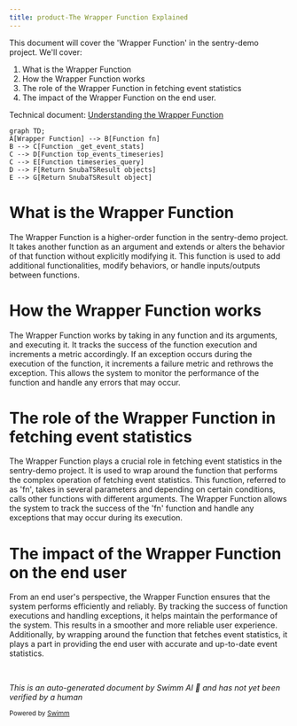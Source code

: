 ```yaml
---
title: product-The Wrapper Function Explained
---
```

This document will cover the 'Wrapper Function' in the sentry-demo project. We'll cover:

1. What is the Wrapper Function
2. How the Wrapper Function works
3. The role of the Wrapper Function in fetching event statistics
4. The impact of the Wrapper Function on the end user.

Technical document: <SwmLink doc-title="Understanding the Wrapper Function">[Understanding the Wrapper Function](/.swm/understanding-the-wrapper-function.49z7c4xc.sw.md)</SwmLink>

```mermaid
graph TD;
A[Wrapper Function] --> B[Function fn]
B --> C[Function _get_event_stats]
C --> D[Function top_events_timeseries]
C --> E[Function timeseries_query]
D --> F[Return SnubaTSResult objects]
E --> G[Return SnubaTSResult object]
```

# What is the Wrapper Function

The Wrapper Function is a higher-order function in the sentry-demo project. It takes another function as an argument and extends or alters the behavior of that function without explicitly modifying it. This function is used to add additional functionalities, modify behaviors, or handle inputs/outputs between functions.

# How the Wrapper Function works

The Wrapper Function works by taking in any function and its arguments, and executing it. It tracks the success of the function execution and increments a metric accordingly. If an exception occurs during the execution of the function, it increments a failure metric and rethrows the exception. This allows the system to monitor the performance of the function and handle any errors that may occur.

# The role of the Wrapper Function in fetching event statistics

The Wrapper Function plays a crucial role in fetching event statistics in the sentry-demo project. It is used to wrap around the function that performs the complex operation of fetching event statistics. This function, referred to as 'fn', takes in several parameters and depending on certain conditions, calls other functions with different arguments. The Wrapper Function allows the system to track the success of the 'fn' function and handle any exceptions that may occur during its execution.

# The impact of the Wrapper Function on the end user

From an end user's perspective, the Wrapper Function ensures that the system performs efficiently and reliably. By tracking the success of function executions and handling exceptions, it helps maintain the performance of the system. This results in a smoother and more reliable user experience. Additionally, by wrapping around the function that fetches event statistics, it plays a part in providing the end user with accurate and up-to-date event statistics.

&nbsp;

*This is an auto-generated document by Swimm AI 🌊 and has not yet been verified by a human*

<SwmMeta version="3.0.0" repo-id="Z2l0aHViJTNBJTNBc2VudHJ5LWRlbW8lM0ElM0FTd2ltbS1EZW1v" repo-name="sentry-demo" doc-type="product-flows"><sup>Powered by [Swimm](/)</sup></SwmMeta>
